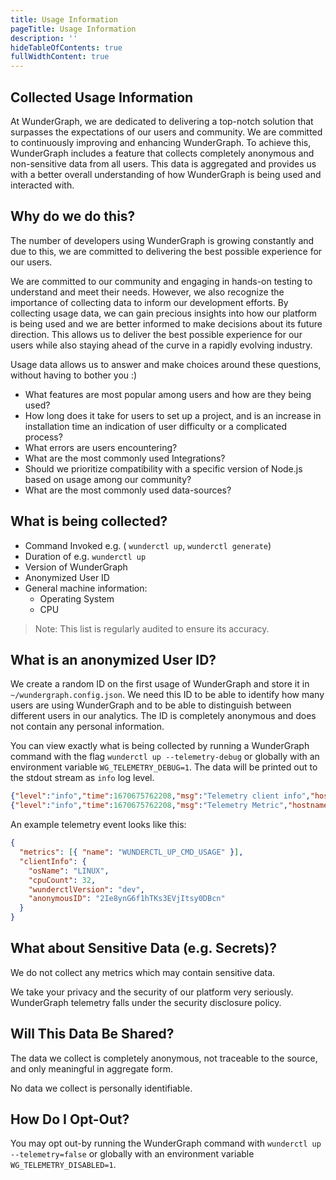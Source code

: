 ```yaml
---
title: Usage Information
pageTitle: Usage Information
description: ''
hideTableOfContents: true
fullWidthContent: true
---
```


## Collected Usage Information

At WunderGraph, we are dedicated to delivering a top-notch solution that surpasses the expectations of our users and community. We are committed to continuously improving and enhancing WunderGraph. To achieve this, WunderGraph includes a feature that collects completely anonymous and non-sensitive data from all users. This data is aggregated and provides us with a better overall understanding of how WunderGraph is being used and interacted with.

## Why do we do this?

The number of developers using WunderGraph is growing constantly and due to this, we are committed to delivering the best possible experience for our users.

We are committed to our community and engaging in hands-on testing to understand and meet their needs. However, we also recognize the importance of collecting data to inform our development efforts. By collecting usage data, we can gain precious insights into how our platform is being used and we are better informed to make decisions about its future direction. This allows us to deliver the best possible experience for our users while also staying ahead of the curve in a rapidly evolving industry.

Usage data allows us to answer and make choices around these questions, without having to bother you :)

- What features are most popular among users and how are they being used?
- How long does it take for users to set up a project, and is an increase in installation time an indication of user difficulty or a complicated process?
- What errors are users encountering?
- What are the most commonly used Integrations?
- Should we prioritize compatibility with a specific version of Node.js based on usage among our community?
- What are the most commonly used data-sources?

## What is being collected?

- Command Invoked e.g. ( `wunderctl up`, `wunderctl generate`)
- Duration of e.g. `wunderctl up`
- Version of WunderGraph
- Anonymized User ID
- General machine information:
  - Operating System
  - CPU

> Note: This list is regularly audited to ensure its accuracy.

## What is an anonymized User ID?

We create a random ID on the first usage of WunderGraph and store it in `~/wundergraph.config.json`. We need this ID to be able to identify how many users are using WunderGraph and to be able to distinguish between different users in our analytics.
The ID is completely anonymous and does not contain any personal information.

You can view exactly what is being collected by running a WunderGraph command with the flag `wunderctl up --telemetry-debug` or globally with an environment variable `WG_TELEMETRY_DEBUG=1`. The data will be printed out to the stdout stream as `info` log level.

```json
{"level":"info","time":1670675762208,"msg":"Telemetry client info","hostname":"pop-os","pid":38159,"component":"@wundergraph/wunderctl","clientInfo":{"osName":"LINUX","cpuCount":32,"wunderctlVersion":"dev","anonymousID":"2Ie8ynG6f1hTKs3EVjItsy0DBcn"}}
{"level":"info","time":1670675762208,"msg":"Telemetry Metric","hostname":"pop-os","pid":38159,"component":"@wundergraph/wunderctl","Name":"WUNDERCTL_WUNDERCTL_GENERATE_CMD_USAGE","Value":1}
```

An example telemetry event looks like this:

```JSON
{
  "metrics": [{ "name": "WUNDERCTL_UP_CMD_USAGE" }],
  "clientInfo": {
    "osName": "LINUX",
    "cpuCount": 32,
    "wunderctlVersion": "dev",
    "anonymousID": "2Ie8ynG6f1hTKs3EVjItsy0DBcn"
  }
}
```

## What about Sensitive Data (e.g. Secrets)?

We do not collect any metrics which may contain sensitive data.

We take your privacy and the security of our platform very seriously. WunderGraph telemetry falls under the security disclosure policy.

## Will This Data Be Shared?

The data we collect is completely anonymous, not traceable to the source, and only meaningful in aggregate form.

No data we collect is personally identifiable.

## How Do I Opt-Out?

You may opt out-by running the WunderGraph command with `wunderctl up --telemetry=false` or globally with an environment variable `WG_TELEMETRY_DISABLED=1`.
